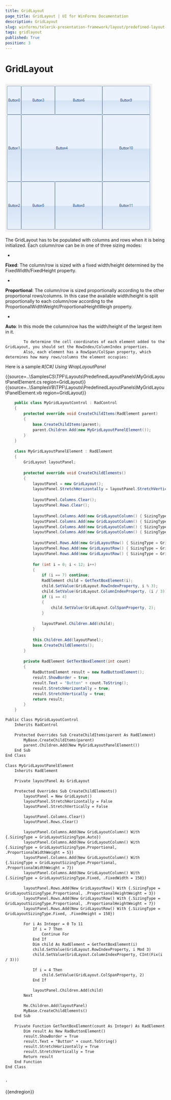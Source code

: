 ```yaml
---
title: GridLayout
page_title: GridLayout | UI for WinForms Documentation
description: GridLayout
slug: winforms/telerik-presentation-framework/layout/predefined-layout-panels/gridlayout
tags: gridlayout
published: True
position: 3
---
```


# GridLayout



## 

![tpf-layout-predefined-layout-panels-gridlayoutpanel 001](images/tpf-layout-predefined-layout-panels-gridlayoutpanel001.png)

The GridLayout has to be populated with columns and rows when it is being initialized. Each column/row can be in one of three sizing modes:
        	
		

* 

__Fixed__:  The column/row is sized with a fixed width/height determined by the FixedWidth/FixedHeight property.

* 

__Proportional__: The column/row is sized proportionally according to the other proportional rows/columns. In this case the available width/height is split proportionally to each column/row according to the ProportionalWidthWeight/ProportionalHeightWeigh property.

* 

__Auto__: In this mode the column/row has the width/height of the largest item in it.


        	To determine the cell coordinates of each element added to the GridLayout, you should set the RowIndex/ColumnIndex properties.
        	Also, each element has a RowSpan/ColSpan property, which determines how many rows/columns the element occupies:
        

Here is a sample:#_[C#] Using WrapLayoutPanel_

	



{{source=..\SamplesCS\TPF\Layouts\PredefinedLayoutPanels\MyGridLayoutPanelElement.cs region=GridLayout}} 
{{source=..\SamplesVB\TPF\Layouts\PredefinedLayoutPanels\MyGridLayoutPanelElement.vb region=GridLayout}} 

````C#
    public class MyGridLayoutControl : RadControl
    {
        protected override void CreateChildItems(RadElement parent)
        {
            base.CreateChildItems(parent);
            parent.Children.Add(new MyGridLayoutPanelElement());
        }
    }

    class MyGridLayoutPanelElement : RadElement
    {
        GridLayout layoutPanel;

        protected override void CreateChildElements()
        {
            layoutPanel = new GridLayout();
            layoutPanel.StretchHorizontally = layoutPanel.StretchVertically = false;

            layoutPanel.Columns.Clear();
            layoutPanel.Rows.Clear();

            layoutPanel.Columns.Add(new GridLayoutColumn() { SizingType = GridLayoutSizingType.Auto });
            layoutPanel.Columns.Add(new GridLayoutColumn() { SizingType = GridLayoutSizingType.Proportional, ProportionalWidthWeight = 5 });
            layoutPanel.Columns.Add(new GridLayoutColumn() { SizingType = GridLayoutSizingType.Proportional, ProportionalWidthWeight = 7 });
            layoutPanel.Columns.Add(new GridLayoutColumn() { SizingType = GridLayoutSizingType.Fixed, FixedWidth = 150 });

            layoutPanel.Rows.Add(new GridLayoutRow() { SizingType = GridLayoutSizingType.Proportional, ProportionalHeightWeight = 3 });
            layoutPanel.Rows.Add(new GridLayoutRow() { SizingType = GridLayoutSizingType.Proportional, ProportionalHeightWeight = 7 });
            layoutPanel.Rows.Add(new GridLayoutRow() { SizingType = GridLayoutSizingType.Fixed, FixedHeight = 150 });

            for (int i = 0; i < 12; i++)
            {
                if (i == 7) continue;
                RadElement child = GetTextBoxElement(i);
                child.SetValue(GridLayout.RowIndexProperty, i % 3);
                child.SetValue(GridLayout.ColumnIndexProperty, (i / 3));
                if (i == 4)
                {
                    child.SetValue(GridLayout.ColSpanProperty, 2);
                }

                layoutPanel.Children.Add(child);
            }

            this.Children.Add(layoutPanel);
            base.CreateChildElements();
        }

        private RadElement GetTextBoxElement(int count)
        {
            RadButtonElement result = new RadButtonElement();
            result.ShowBorder = true;
            result.Text = "Button" + count.ToString();
            result.StretchHorizontally = true;
            result.StretchVertically = true;
            return result;
        }
    }
````
````VB.NET
Public Class MyGridLayoutControl
    Inherits RadControl

    Protected Overrides Sub CreateChildItems(parent As RadElement)
        MyBase.CreateChildItems(parent)
        parent.Children.Add(New MyGridLayoutPanelElement())
    End Sub
End Class

Class MyGridLayoutPanelElement
    Inherits RadElement

    Private layoutPanel As GridLayout

    Protected Overrides Sub CreateChildElements()
        layoutPanel = New GridLayout()
        layoutPanel.StretchHorizontally = False
        layoutPanel.StretchVertically = False

        layoutPanel.Columns.Clear()
        layoutPanel.Rows.Clear()

        layoutPanel.Columns.Add(New GridLayoutColumn() With {.SizingType = GridLayoutSizingType.Auto})
        layoutPanel.Columns.Add(New GridLayoutColumn() With {.SizingType = GridLayoutSizingType.Proportional, .ProportionalWidthWeight = 5})
        layoutPanel.Columns.Add(New GridLayoutColumn() With {.SizingType = GridLayoutSizingType.Proportional, .ProportionalWidthWeight = 7})
        layoutPanel.Columns.Add(New GridLayoutColumn() With {.SizingType = GridLayoutSizingType.Fixed, .FixedWidth = 150})

        layoutPanel.Rows.Add(New GridLayoutRow() With {.SizingType = GridLayoutSizingType.Proportional, .ProportionalHeightWeight = 3})
        layoutPanel.Rows.Add(New GridLayoutRow() With {.SizingType = GridLayoutSizingType.Proportional, .ProportionalHeightWeight = 7})
        layoutPanel.Rows.Add(New GridLayoutRow() With {.SizingType = GridLayoutSizingType.Fixed, .FixedHeight = 150})

        For i As Integer = 0 To 11
            If i = 7 Then
                Continue For
            End If
            Dim child As RadElement = GetTextBoxElement(i)
            child.SetValue(GridLayout.RowIndexProperty, i Mod 3)
            child.SetValue(GridLayout.ColumnIndexProperty, CInt(Fix(i / 3)))

            If i = 4 Then
                child.SetValue(GridLayout.ColSpanProperty, 2)
            End If

            layoutPanel.Children.Add(child)
        Next

        Me.Children.Add(layoutPanel)
        MyBase.CreateChildElements()
    End Sub

    Private Function GetTextBoxElement(count As Integer) As RadElement
        Dim result As New RadButtonElement()
        result.ShowBorder = True
        result.Text = "Button" + count.ToString()
        result.StretchHorizontally = True
        result.StretchVertically = True
        Return result
    End Function
End Class


'
````

{{endregion}} 



